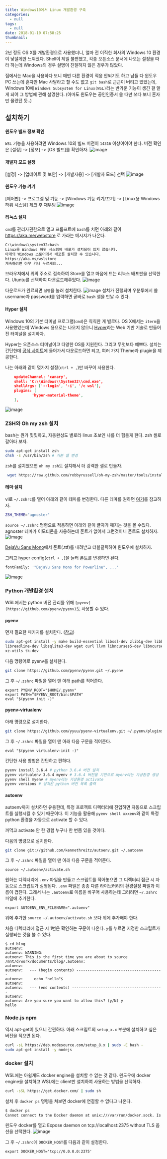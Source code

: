 ```yaml
---
title: Windows10에서 Linux 개발환경 구축
categories:
  - null
tags:
  - null
date: 2018-01-10 07:58:25
thumbnail:
---
```


2년 정도 OS X를 개발환경으로 사용했더니, 얼마 전 이직한 회사의 Windows 10 환경이 낯설게만 느껴졌다. Shell이 제일 불편했고, 각종 오픈소스 문서에 나오는 설정을 따라 하는데 Windows의 경우 설명이 친절하지 않은 경우가 많았다. 

집에서는 Mac을 사용하다 보니 매번 다른 환경이 적응 안되기도 하고 남들 다 윈도우 PC 쓰는데 혼자만 Mac 사달라고 할 수도 없고 `git bash`로 근근이 버티고 있었는데, Windows 10에 `Windows Subsystem for Linux(WSL)`라는 반가운 기능이 생긴 걸 알게 되어 그 방법에 관해 설명한다. (아마도 윈도우는 공인인증서 쓸 때만 쓰다 보니 혼자만 몰랐던 듯..)

## 설치하기
#### 윈도우 빌드 정보 확인
`WSL` 기능을 사용하려면 Windows 10의 빌드 버전이 `14316` 이상이어야 한다. 버전 확인은 [설정] -> [정보] -> [OS 빌드]를 확인하자.
![image](https://user-images.githubusercontent.com/5028400/34939095-f3caa526-fa2d-11e7-8e1f-079f7fba37bd.png)

#### 개발자 모드 설정
[설정] -> [업데이트 및 보안] -> [개발자용] -> [개발자 모드] 선택
![image](https://user-images.githubusercontent.com/5028400/34939258-8d3473b8-fa2e-11e7-89c0-6af88e2f2eef.png)

#### 윈도우 기능 켜기
[제어판] -> 프로그램 및 기능 -> [Windows 기능 켜기/끄기] -> [Linux용 Windows 하위 시스템] 체크 후 재부팅
![image](https://user-images.githubusercontent.com/5028400/34939316-b99c0ea2-fa2e-11e7-8b39-f94a404b8ecc.png)

#### 리눅스 설치
`cmd`를 관리자권한으로 열고 프롬프트에 `bash`를 치면 아래와 같이 https://aka.me/webstore 로 가라는 메시지가 나온다.

```bash
C:\windows\system32>bash
Linux용 Windows 하위 시스템에 배포가 설치되어 있지 않습니다.
아래의 Windows 스토어에서 배포를 설치할 수 있습니다.
https://aka.ms/wslstore
계속하려면 아무 키나 누르세요...
```
브라우저에서 위의 주소로 접속하여 Store를 열고 마음에 드는 리눅스 배포판을 선택한다. Utuntu를 선택하여 다운로드해주었다.
![image](https://user-images.githubusercontent.com/5028400/34940910-c77e4516-fa34-11e7-9ba6-57a841f56271.png)

다운로드가 완료되면 `실행`을 눌러 설치한다.
![image](https://user-images.githubusercontent.com/5028400/34940992-28d8a2d4-fa35-11e7-8549-5d3eef8c6080.png)
설치가 진행되며 우분투에서 쓸 username과 password를 입력하면 곧바로 `bash` 셸을 만날 수 있다.

#### Hyper 설치

Windows 10의 기본 터미널 프로그램(`cmd`)은 칙칙한 게 별로다. OS X에서는 `iterm`을 사용했었는데 Windows 용으로는 나오지 않으니 [Hyper](https://hyper.is/)라는 Web 기반 기술로 만들어진 터미널을 설치하자.

Hyper는 오픈소스 터미널이고 다양한 OS를 지원한다. 그리고 무엇보다 예쁘다. 설치는 간단한데 [공식 사이트](https://hyper.is/)에 들어가서 다운로드하면 되고, 여러 가지 Theme과 plugin을 제공한다.

나는 아래와 같이 몇가지 설정(`ctrl + ,`)만 바꾸어 사용한다.

```json
    updateChannel: 'canary',
    shell: 'C:\\Windows\\System32\\cmd.exe',
    shellArgs: ['--login', '-i', '/c wsl'],
    plugins: [
            'hyper-material-theme',
    ],
```
![image](https://user-images.githubusercontent.com/5028400/34963214-b92a21f0-fa8a-11e7-9c13-19f6a3023998.png)

### ZSH와 Oh my zsh 설치
bash는 뭔가 밋밋하고, 자동완성도 별로라 linux 초보인 나를 더 힘들게 한다. zsh 셸로 갈아타 보자.

```bash
sudo apt-get install zsh
chsh -s /usr/bin/zsh # 기본 쉘 변경
```

zsh를 설치했으면 `oh my zsh`도 설치해서 더 강력한 셸로 만들자.
```bash
 wget https://raw.github.com/robbyrussell/oh-my-zsh/master/tools/install.sh -O - | sh
```
#### 테마 설치
vi로 `~/.zshrc`를 열어 아래와 같이 테마를 변경한다. 다른 테마를 원하면 [여기](https://github.com/robbyrussell/oh-my-zsh/wiki/Themes)를 참고하자.
```bash
ZSH_THEME="agnoster"
```
`source ~/.zshrc` 명령으로 적용하면 아래와 같이 글자가 깨지는 것을 볼 수있다. agnoster 테마가 이모티콘을 사용하는데 폰트가 없어서 그런것이니 폰트도 설치하자.
![image](https://user-images.githubusercontent.com/5028400/34963948-6900b730-fa8e-11e7-96a8-f8fea4f86a67.png)

[DejaVu Sans Mono](https://github.com/powerline/fonts/tree/master/DejaVuSansMono)에서 폰트(.ttf)를 내려받고 더블클릭하여 윈도우에 설치하자.

그리고 hyper config(`ctrl + ,`)을 눌러 폰트를 변경하면 된다.
```bash
fontFamily: '"DejaVu Sans Mono for Powerline", ...'
```
![image](https://user-images.githubusercontent.com/5028400/34964380-a3f4848c-fa90-11e7-9768-bc051f403657.png)


### Python 개발환경 설치
WSL에서는 python 버전 관리를 위해 `[pyenv](https://github.com/pyenv/pyenv)`도 사용할 수 있다. 

#### pyenv
먼저 필요한 패키지를 설치한다. ([참고](https://github.com/pyenv/pyenv/wiki/Common-build-problems))
```bash
sudo apt-get install -y make build-essential libssl-dev zlib1g-dev libbz2-dev \
libreadline-dev libsqlite3-dev wget curl llvm libncurses5-dev libncursesw5-dev \
xz-utils tk-dev
```
다음 명령어로 pyenv를 설치한다.
```bash
git clone https://github.com/pyenv/pyenv.git ~/.pyenv
```
그 후 `~/.zshrc` 파일을 열어 맨 아래 path를 적어준다.
```
export PYENV_ROOT="$HOME/.pyenv"
export PATH="$PYENV_ROOT/bin:$PATH"
eval "$(pyenv init -)"
```

#### pyenv-virtualenv
아래 명령으로 설치한다.
```bash
git clone https://github.com/yyuu/pyenv-virtualenv.git ~/.pyenv/plugins/pyenv-virtualenv
```
그 후 `~/.zshrc` 파일을 열어 맨 아래 다음 구문을 적어준다.
```
eval "$(pyenv virtualenv-init -)"
```

간단한 사용 방법은 간단하고 편하다.
```bash
pyenv install 3.6.4 # python 3.6.4 버전 설치
pyenv virtualenv 3.6.4 myenv # 3.6.4 버전을 기반으로 myenv라는 가상환경 생성
pyenv shell myenv # myenv라는 가상환경 activate
pyenv versions # 설치된 python 버전 목록 출력
```

#### autoenv
autoenv까지 설치하면 유용한데, 특정 프로젝트 디렉터리에 진입하면 자동으로 스크립트를 실행시킬 수 있기 때문이다. 이 기능을 활용해 `pyenv shell xxxenv`와 같이 특정 python 환경을 자동으로 activate 할 수 있다.

까먹고 activate 안 한 경험 누구나 한 번쯤 있을 것이다.

다음의 명령으로 설치한다.
```bash
git clone git://github.com/kennethreitz/autoenv.git ~/.autoenv
```
그 후 `~/.zshrc` 파일을 열어 맨 아래 다음 구문을 적어준다.

```
source ~/.autoenv/activate.sh 
```

원하는 디렉터리에 `.env` 파일을 만들고 스크립트를 적어놓으면 그 디렉터리 접근 시 자동으로 스크립트가 실행된다.
`.env` 파일은 종종 다른 라이브러리의 환경설정 파일과 이름이 겹친다. 그래서 나는 `.autoenv`로 이름을 바꾸어 사용하는데 그러려면 `~/.zshrc` 파일에 추가한다.

```
export AUTOENV_ENV_FILENAME=".autoenv"
```

위에 추가한 `source ~/.autoenv/activate.sh` 보다 위에 추가해야 한다.

처음 디렉터리에 접근 시 1번은 확인하는 구문이 나온다. `y`를 누르면 지정한 스크립트가 실행되는 것을 볼 수 있다.
```
$ cd blog
autoenv:
autoenv: WARNING:
autoenv: This is the first time you are about to source /mnt/d/work/documents/blog/.autoenv:
autoenv:
autoenv:   --- (begin contents) ---------------------------------------
autoenv:     echo "hello"$
autoenv:
autoenv:   --- (end contents) -----------------------------------------
autoenv:
autoenv: Are you sure you want to allow this? (y/N) y
hello
```

### Node.js npm
역시 apt-get이 있으니 간편하다. 아래 스크립트의 `setup_x.x` 부분에 설치하고 싶은 버전을 적으면 된다.
```bash
curl -sL https://deb.nodesource.com/setup_8.x | sudo -E bash -
sudo apt-get install -y nodejs
```
### docker 설치
WSL에는 아쉽게도 docker engine을 설치할 수 없는 것 같다.
윈도우에 docker engine을 설치하고 WSL에는 client만 설치하여 사용하는 방법을 선택하자.

```bash
curl -sSL https://get.docker.com/ | sudo sh
```
설치 후 `docker ps` 명령을 쳐보면 docker에 연결할 수 없다고 나온다.
```bash
$ docker ps
Cannot connect to the Docker daemon at unix:///var/run/docker.sock. Is the docker daemon running?
```
윈도우 docker를 열고 Expose daemon on tcp://localhost:2375 without TLS 옵션을 선택한다.
![image](https://user-images.githubusercontent.com/5028400/34965836-84ec3ca6-fa9a-11e7-973c-7ce27389eb87.png)

그 후 `~/.zshrc`에 `DOCKER_HOST`를 다음과 같이 설정한다.
```
export DOCKER_HOST='tcp://0.0.0.0:2375'
```